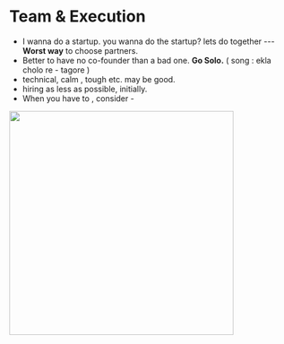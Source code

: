 # Team & Execution

- I wanna do a startup. you wanna do the startup? lets do together --- **Worst way** to choose partners.
- Better to have no co-founder than a bad one. **Go Solo.** ( song : ekla cholo re - tagore )
- technical, calm , tough etc. may be good.
- hiring as less as possible, initially.
- When you have to , consider - 
<img src="https://github.com/shekharbiswas/Startup-guide/assets/32758439/a66fce15-60bc-404a-9248-94ef494058fc" width="400">
